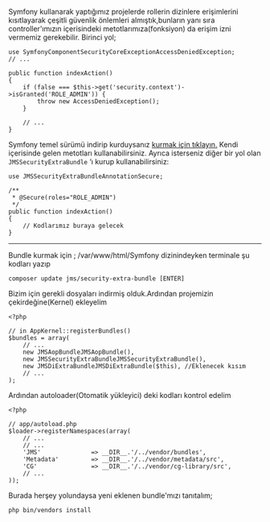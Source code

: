 
Symfony kullanarak yaptığımız projelerde rollerin dizinlere erişimlerini kısıtlayarak çeşitli güvenlik önlemleri almıştık,bunların yanı sıra controller'ımızın içerisindeki metotlarımıza(fonksiyon) da erişim izni vermemiz gerekebilir. Birinci yol; 
    
    
    use SymfonyComponentSecurityCoreExceptionAccessDeniedException;
    // ...
    
    public function indexAction()
    {
        if (false === $this->get('security.context')->isGranted('ROLE_ADMIN')) {
            throw new AccessDeniedException();
        }
    
        // ...
    }

Symfony temel sürümü indirip kurduysanız [kurmak için tıklayın.](http://cagataycali.me/symfony2-merhaba-dunya/) Kendi içerisinde gelen metotları kullanabilirsiniz. Ayrıca isterseniz diğer bir yol olan `JMSSecurityExtraBundle` ‘ı kurup kullanabilirsiniz: 
    
    
    use JMSSecurityExtraBundleAnnotationSecure;
    
    /**
     * @Secure(roles="ROLE_ADMIN")
     */
    public function indexAction()
    {
        // Kodlarımız buraya gelecek
    }

* * *

Bundle kurmak için ; /var/www/html/Symfony dizinindeyken terminale şu kodları yazıp 
    
    
    composer update jms/security-extra-bundle [ENTER]
    

Bizim için gerekli dosyaları indirmiş olduk.Ardından projemizin çekirdeğine(Kernel) ekleyelim 
    
    
    <?php
    
    // in AppKernel::registerBundles()
    $bundles = array(
        // ...
        new JMSAopBundleJMSAopBundle(),
        new JMSSecurityExtraBundleJMSSecurityExtraBundle(),
        new JMSDiExtraBundleJMSDiExtraBundle($this), //Eklenecek kısım 
        // ...
    );
    

Ardından autoloader(Otomatik yükleyici) deki kodları kontrol edelim 
    
    
    <?php
    
    // app/autoload.php
    $loader->registerNamespaces(array(
        // ...
        // ...
        'JMS'              => __DIR__.'/../vendor/bundles',
        'Metadata'         => __DIR__.'/../vendor/metadata/src',
        'CG'               => __DIR__.'/../vendor/cg-library/src',
        // ...
    ));

Burada herşey yolundaysa yeni eklenen bundle'mızı tanıtalım; 
    
    
    php bin/vendors install
